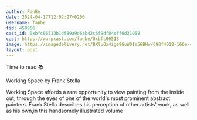 ```yaml
---
author: FanBe
date: 2024-04-17T12:02:27+0200
username: fanbe
fid: 458956
cast_id: 0xbfc06513b1df89a9d6eb42c6f9df84eff0d31058
cast: https://warpcast.com/fanbe/0xbfc06513
image: https://imagedelivery.net/BXluQx4ige9GuW0Ia56BHw/690f4018-166e-4ce0-8e4f-353f7a4d6000/original
layout: post
---
```

Time to read 📚  
  
Working Space by Frank Stella  
  
Working Space affords a rare opportunity to view painting from the inside out, through the eyes of one of the world's most prominent abstract painters. Frank Stella describes his perception of other artists' work, as well as his own,in this handsomely illustrated volume  

<img src='https://imagedelivery.net/BXluQx4ige9GuW0Ia56BHw/690f4018-166e-4ce0-8e4f-353f7a4d6000/original' alt='' referrerpolicy='no-referrer'/>